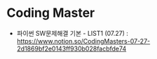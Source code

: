 # Coding Master

- 파이썬 SW문제해결 기본 - LIST1 (07.27) : https://www.notion.so/CodingMasters-07-27-2d1869bf2e0143ff930b028facbfde74